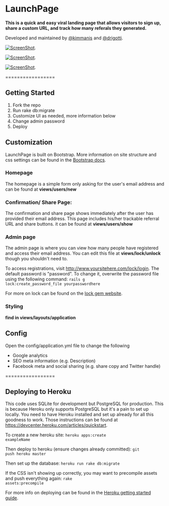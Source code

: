 # LaunchPage
**This is a quick and easy viral landing page that allows visitors to sign up, share a custom URL, and track how many referals they generated.**

Developed and maintained by [@kimmanis](https://twitter.com/kimmanis) and [@drigotti](https://twitter.com/drigotti).





[![ScreenShot](http://i.imgur.com/Jmw8MkK.jpg)](http://www.pressrm.com).

[![ScreenShot](http://i.imgur.com/Kc9SIwf.png)](http://www.pressrm.com).

[![ScreenShot](http://i.imgur.com/EPDOhcB.png)](http://www.pressrm.com).


=================

## Getting Started
1. Fork the repo
2. Run rake db:migrate
3. Customize UI as needed, more information below
4. Change admin password
5. Deploy

## Customization
LaunchPage is built on Bootstrap. More information on site structure and css settings can be found in the [ Bootstrap docs](http://getbootstrap.com/css/).

### Homepage
The homepage is a simple form only asking for the user's email address and can be found at **views/users/new**

### Confirmation/ Share Page:
The confirmation and share page shows immediately after the user has provided their email address. This page includes his/her trackable referral URL and share buttons. it can be found at **views/users/show**

### Admin page
The admin page is where you can view how many people have registered and access their email address. You can edit this file at **views/lock/unlock** though you shouldn't need to.

To access registrations, visit http://www.yoursitehere.com/lock/login. The default password is "password". To change it, overwrite the password file using the following command:
     <code>rails g lock:create_password_file yourpasswordhere</code>

For more on lock can be found on the [lock gem website](http://www.cowboycoded.com/2011/04/11/lock-down-a-rails-3-app-with-a-single-password-using-lock/).

### Styling
**find in views/layouts/application**

## Config
Open the config/application.yml file to change the following 
- Google analytics 
- SEO meta information (e.g. Description)
- Facebook meta and social sharing (e.g. share copy and Twitter handle)

=================

## Deploying to Heroku
This code uses SQLite for development but PostgreSQL for production. This is because Heroku only supports PostgreSQL but it's a pain to set up locally. You need to have Heroku installed and set up already for all this goodness to work. Those instructions can be found at https://devcenter.heroku.com/articles/quickstart.

To create a new heroku site: <code>heroku apps:create exampleName</code>

Then deploy to heroku (ensure changes already committed): <code>git push heroku master</code>

Then set up the database: <code>heroku run rake db:migrate</code>

If the CSS isn't showing up correctly, you may want to precompile assets and push everything again: <code>rake assets:precompile</code>

For more info on deploying can be found in the [Heroku getting started guide](https://devcenter.heroku.com/articles/rails3).

